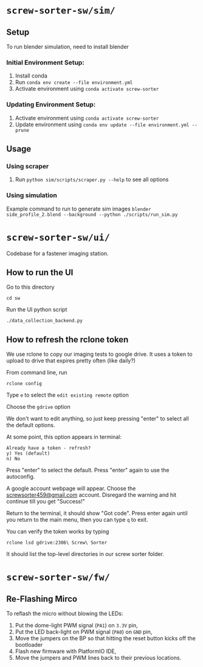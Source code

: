 # `screw-sorter-sw/sim/`

## Setup
To run blender simulation, need to install blender

### Initial Environment Setup:
1. Install conda
2. Run `conda env create --file environment.yml`
3. Activate environment using `conda activate screw-sorter`

### Updating Environment Setup:
1. Activate environment using `conda activate screw-sorter`
2. Update environment using `conda env update --file environment.yml --prune`

## Usage
### Using scraper
1. Run `python sim/scripts/scraper.py --help` to see all options

### Using simulation
Example command to run to generate sim images
`blender side_profile_2.blend --background --python ./scripts/run_sim.py`

# `screw-sorter-sw/ui/`
Codebase for a fastener imaging station.

## How to run the UI
Go to this directory
```
cd sw
```
Run the UI python script
```
./data_collection_backend.py
```


## How to refresh the rclone token
We use rclone to copy our imaging tests to google drive.
It uses a token to upload to drive that expires pretty often (like daily?)

From command line, run
```
rclone config
```
Type `e` to select the `edit existing remote` option

Choose the `gdrive` option

We don't want to edit anything, so just keep pressing "enter" to select all the default options.

At some point, this option appears in terminal:
```
Already have a token - refresh?
y) Yes (default)
n) No
```
Press "enter" to select the default. Press "enter" again to use the autoconfig.

A google account webpage will appear. Choose the screwsorter459@gmail.com account.
Disregard the warning and hit continue till you get "Success!"

Return to the terminal, it should show "Got code". Press enter again until you return to the main menu, then you can type `q` to exit.

You can verify the token works by typing
```
rclone lsd gdrive:2306\ Screw\ Sorter
```

It should list the top-level directories in our screw sorter folder.

# `screw-sorter-sw/fw/`

## Re-Flashing Mirco

To reflash the micro without blowing the LEDs:

1. Put the dome-light PWM signal (`PA1`) on `3.3V` pin,
2. Put the LED back-light on PWM signal (`PA0`) on `GND` pin,
3. Move the jumpers on the BP so that hitting the reset button kicks off the bootloader
4. Flash new firmware with PlatformIO IDE,
5. Move the jumpers and PWM lines back to their previous locations.
